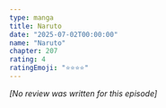 ```yaml
---
type: manga
title: Naruto
date: "2025-07-02T00:00:00"
name: "Naruto"
chapter: 207
rating: 4
ratingEmoji: "⭐️⭐️⭐️⭐️"
---
```


_[No review was written for this episode]_